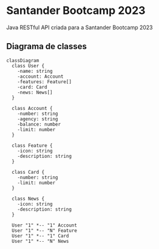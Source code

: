 # Santander Bootcamp 2023
Java RESTful API criada para a Santander Bootcamp 2023

## Diagrama de classes

```mermaid
classDiagram
  class User {
    -name: string
    -account: Account
    -features: Feature[]
    -card: Card
    -news: News[]
  }
  
  class Account {
    -number: string
    -agency: string
    -balance: number
    -limit: number
  }
  
  class Feature {
    -icon: string
    -description: string
  }
  
  class Card {
    -number: string
    -limit: number
  }
  
  class News {
    -icon: string
    -description: string
  }

  User "1" *-- "1" Account
  User "1" *-- "N" Feature
  User "1" *-- "1" Card
  User "1" *-- "N" News

```
